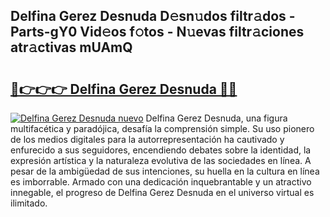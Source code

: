 ## Delfina Gerez Desnuda D𝚎sn𝚞dos filtr𝚊dos - Parts-gY0 Vid𝚎os f𝚘tos - N𝚞evas filtr𝚊ciones atr𝚊ctivas mUAmQ

# <h2><a href="http://mb1b9l.tromn.icu/?c=Delfina+Gerez+Desnuda">🔗👉👉👉 Delfina Gerez Desnuda 🔗🔗</a></h2>

[![Delfina Gerez Desnuda nuevo](https://i.imgur.com/pEAQMta.gif)](http://mb1b9l.tromn.icu/?c=Delfina+Gerez+Desnuda)
Delfina Gerez Desnuda, una figura multifacética y paradójica, desafía la comprensión simple. Su uso pionero de los medios digitales para la autorrepresentación ha cautivado y enfurecido a sus seguidores, encendiendo debates sobre la identidad, la expresión artística y la naturaleza evolutiva de las sociedades en línea. A pesar de la ambigüedad de sus intenciones, su huella en la cultura en línea es imborrable. Armado con una dedicación inquebrantable y un atractivo innegable, el progreso de Delfina Gerez Desnuda en el universo virtual es ilimitado.

